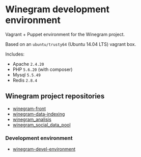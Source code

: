 # Winegram development environment

Vagrant + Puppet environment for the Winegram project.

Based on an `ubuntu/trusty64` (Ubuntu 14.04 LTS) vagrant box.

Includes:

 - Apache `2.4.20`
 - PHP `5.6.20` (with composer)
 - Mysql `5.5.49`
 - Redis `2.8.4`


## Winegram project repositories

- [winegram-front](https://github.com/albhilazo/winegram-front)
- [winegram-data-indexing](https://github.com/albhilazo/winegram-data-indexing)
- [winegram_analisis](https://github.com/aaidettaa/winegram_analisis)
- [winegram_social_data_pool](https://github.com/MarcosSegovia/winegram_social_data_pool)

### Development environment

- [winegram-devel-environment](https://github.com/albhilazo/winegram-devel-environment)
